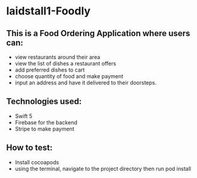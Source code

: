 # laidstall1-Foodly
## This is a Food Ordering Application where users can:

- view restaurants around their area
- view the list of dishes a restaurant offers
- add preferred dishes to cart
- choose quantity of food and make payment
- input an address and have it delivered to their doorsteps.



## Technologies used:
- Swift 5
- Firebase for the backend
- Stripe to make payment

## How to test:
- Install cocoapods
- using the terminal, navigate to the project directory then run pod install
